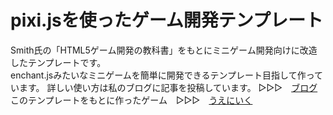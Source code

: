 # pixi.jsを使ったゲーム開発テンプレート
Smith氏の「HTML5ゲーム開発の教科書」をもとにミニゲーム開発向けに改造したテンプレートです。  
enchant.jsみたいなミニゲームを簡単に開発できるテンプレート目指して作っています。
詳しい使い方は私のブログに記事を投稿しています。 ▷▷▷　[ブログ](https://wgc-cosmo.com/blog/)  
このテンプレートをもとに作ったゲーム　▷▷▷　[うえにいく](https://wgc-cosmo.com/game/upward/)  

